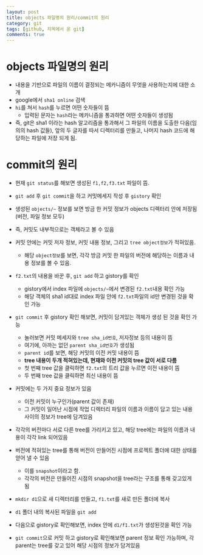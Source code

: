 ```yaml
---
layout: post
title: objects 파일명의 원리/commit의 원리
category: git
tags: [github, 지옥에서 온 git]
comments: true
---
```


# objects 파일명의 원리
- 내용을 기반으로 파일의 이름이 결정되는 메카니즘이 무엇을 사용하는지에 대한 소개
- google에서 `sha1 online` 검색
- `hi`를 쳐서 `hash`를 누르면 어떤 숫자들이 뜸
  - 입력된 문자는 `hash`라는 메카니즘을 통과하면 어떤 숫자들이 생성됨
- 즉, git은 sha1 이라는 hash 알고리즘을 통과해서 그 파일의 이름을 도출한 다음(임의의 hash 값들), 앞의 두 글자를 따서 디렉터리를 만들고,
나머지 hash 코드에 해당하는 파일에 저장 되게 됨.

# commit의 원리
- 현재 `git status`를 해보면 생성된 `f1,f2,f3.txt` 파일이 뜸.
- `git add` 후 `git commit`을 하고 커밋메세지 작성 후 `gistory` 확인
- 생성된 `objects/~` 정보를 보면 방금 한 커밋 정보가 objects 디렉터리 안에 저장됨(버전, 파일 정보 모두)
- 즉, 커밋도 내부적으로는 객체라고 볼 수 있음
- 커밋 안에는 커밋 저자 정보, 커밋 내용 정보, 그리고 `tree object정보`가 적혀있음.
  - 해당 `object정보`를 보면, 각각 방금 커밋 한 파일의 버전에 해당하는 이름과 내용 정보를 볼 수 있음.
- `f2.txt`의 내용을 바꾼 후, `git add` 하고 gistory를 확인
  - gistory에서 index 파일에 `objects/~`에서 변경된 `f2.txt`내용 확인 가능
  - 해당 객체의 sha1 id대로 index 파일 안에 `f2.txt`파일의 id만 변경된 것을 확인 가능
- `git commit` 후 gistory 확인 해보면, 커밋이 담겨있는 객체가 생성 된 것을 확인 가능
  - 눌러보면 커밋 메세지와 `tree sha_id번호`, 저자정보 등의 내용이 뜸
  - 여기에, 아까는 없던 `parent sha_id번호`가 생성됨
  - `parent id`를 보면, 해당 커밋의 이전 커밋 내용이 뜸
  - __tree 내용이 두개 적혀있는데, 현재와 이전 커밋의 tree 값이 서로 다름__
  - 첫 번째 tree 값을 클릭하면 `f2.txt`의 트리 값을 누르면 이전 내용이 뜸
  - 두 번째 tree 값을 클릭하면 최신 내용이 뜸
- 커밋에는 두 가지 중요 정보가 있음
  - 이전 커밋이 누구인가(parent 값이 존재)
  - 그 커밋이 일어난 시점에 작업 디렉터리 파일의 이름과 이름이 담고 있는 내용 사이의 정보가 tree에 담겨있음
- 각각의 버전마다 서로 다른 tree를 가리키고 있고, 해당 tree에는 파일의 이름과 내용이 각각 link 되어있음
- 버전에 적혀있는 tree를 통해 버전이 만들어진 시점에 프로젝트 폴더에 대한 상태를 얻어 낼 수 있음
  - 이를 `snapshot`이라고 함.
  - 각각의 버전은 만들어진 시점의 snapshot을 tree라는 구조를 통해 갖고있게 됨

- `mkdir d1`으로 새 디렉터리를 만들고, `f1.txt`를 새로 만든 폴더에 복사
- `d1` 폴더 내의 복사된 파일을 `git add`
- 다음으로 gistory로 확인해보면, index 안에 `d1/f1.txt`가 생성된것을 확인 가능
- `git commit`으로 커밋 하고 gistory로 확인해보면 parent 정보 확인 가능하며, 각 parent는 tree를 갖고 있어 해당 시점의 정보가 담겨있음
